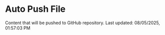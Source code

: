 # Auto Push File

Content that will be pushed to GitHub repository.
Last updated: 08/05/2025, 01:57:03 PM